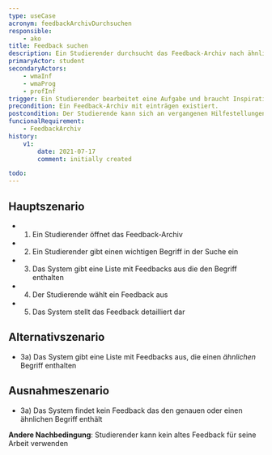 ```yaml
---
type: useCase
acronym: feedbackArchivDurchsuchen
responsible: 
    - ako
title: Feedback suchen
description: Ein Studierender durchsucht das Feedback-Archiv nach ähnlichen Problemen, um gegebenenfalls ähnliche Lösungen oder anders formuliertes Feedback als Inspiration zu nutzen.
primaryActor: student
secondaryActors: 
    - wmaInf
    - wmaProg
    - profInf
trigger: Ein Studierender bearbeitet eine Aufgabe und braucht Inspiration.
precondition: Ein Feedback-Archiv mit einträgen existiert.
postcondition: Der Studierende kann sich an vergangenen Hilfestellungen orientieren.
funcionalRequirement: 
    - FeedbackArchiv
history:
    v1:
        date: 2021-07-17
        comment: initially created

todo: 
---
```



## Hauptszenario

* 1) Ein Studierender öffnet das Feedback-Archiv
* 2) Ein Studierender gibt einen wichtigen Begriff in der Suche ein
* 3) Das System gibt eine Liste mit Feedbacks aus die den Begriff enthalten
* 4) Der Studierende wählt ein Feedback aus
* 5) Das System stellt das Feedback detailliert dar

## Alternativszenario

* 3a) Das System gibt eine Liste mit Feedbacks aus, die einen *ähnlichen* Begriff enthalten

## Ausnahmeszenario 

* 3a) Das System findet kein Feedback das den genauen oder einen ähnlichen Begriff enthält

**Andere Nachbedingung**: Studierender kann kein altes Feedback für seine Arbeit verwenden




